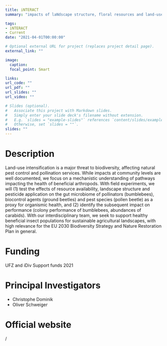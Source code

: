 ```yaml
---
title: iNTERACT
summary: "impacts of laNdscape structure, floral resources and land-use intensity on the healTh of bEneficial aRthropods in AgroeCosysTems"

tags:
- iNTERACT
- Current
date: "2021-04-01T00:00:00"

# Optional external URL for project (replaces project detail page).
external_link: ""

image:
  caption: 
  focal_point: Smart

links:
url_code: ""
url_pdf: ""
url_slides: ""
url_video: ""

# Slides (optional).
#   Associate this project with Markdown slides.
#   Simply enter your slide deck's filename without extension.
#   E.g. `slides = "example-slides"` references `content/slides/example-slides.md`.
#   Otherwise, set `slides = ""`.
slides: ""
---
```


# Description
Land-use intensification is a major threat to biodiversity, affecting natural pest control
and pollination services. While impacts at community levels are well documented, we
focus on a mechanistic understanding of pathways impacting the health of beneficial
arthropods. With field experiments, we will (1) test the effects of resource availability,
landscape structure and pesticide application on the gut microbiome of pollinators
(bumblebees), biocontrol agents (ground beetles) and pest species (pollen beetle) as a
proxy for organismic health, and (2) identify the subsequent impact on performance
(colony performance of bumblebees, abundances of carabids). With our interdisciplinary
team, we seek to support healthy beneficial insect populations for sustainable
agricultural landscapes, with high relevance for the EU 2030 Biodiversity Strategy and
Nature Restoration Plan in general.

# Funding
UFZ and iDiv Support funds
2021

# Principal Investigators
- Christophe Dominik
- Oliver Schweiger

# Official website
/
